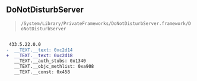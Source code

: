 ## DoNotDisturbServer

> `/System/Library/PrivateFrameworks/DoNotDisturbServer.framework/DoNotDisturbServer`

```diff

 433.5.22.0.0
-  __TEXT.__text: 0xc2d14
+  __TEXT.__text: 0xc2d18
   __TEXT.__auth_stubs: 0x1340
   __TEXT.__objc_methlist: 0xa908
   __TEXT.__const: 0x458

```
